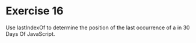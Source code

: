 # Exercise 16
Use lastIndexOf to determine the position of the last occurrence of a in 30 Days Of JavaScript.